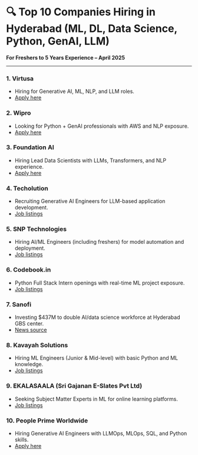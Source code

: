 # 🔍 Top 10 Companies Hiring in Hyderabad (ML, DL, Data Science, Python, GenAI, LLM)  
**For Freshers to 5 Years Experience – April 2025**

---

### 1. **Virtusa**
- Hiring for Generative AI, ML, NLP, and LLM roles.
- [Apply here](https://www.virtusa.com/careers/in/hyderabad/emerging-tech/gen-ai/creq217352)

### 2. **Wipro**
- Looking for Python + GenAI professionals with AWS and NLP exposure.
- [Apply here](https://careers.wipro.com/job/Hyderabad-Data-science-with-Python-Gen-AI-500032/1144921055)

### 3. **Foundation AI**
- Hiring Lead Data Scientists with LLMs, Transformers, and NLP experience.
- [Apply here](https://www.instahyre.com/job-275602-lead-data-scientist-generative-ai-llm-at-foundation-ai-hyderabad)

### 4. **Techolution**
- Recruiting Generative AI Engineers for LLM-based application development.
- [Job listings](https://in.indeed.com/q-generative-ai-deep-learning-l-hyderabad%2C-telangana-jobs.html)

### 5. **SNP Technologies**
- Hiring AI/ML Engineers (including freshers) for model automation and deployment.
- [Job listings](https://in.indeed.com/machine-learning-fresher-jobs-in-Hyderabad%2C-Telangana)

### 6. **Codebook.in**
- Python Full Stack Intern openings with real-time ML project exposure.
- [Job listings](https://in.indeed.com/machine-learning-fresher-jobs-in-Hyderabad%2C-Telangana)

### 7. **Sanofi**
- Investing $437M to double AI/data science workforce at Hyderabad GBS center.
- [News source](https://www.reuters.com/business/healthcare-pharmaceuticals/sanofi-invest-437-mln-india-global-centre-double-its-workforce-2024-07-17)

### 8. **Kavayah Solutions**
- Hiring ML Engineers (Junior & Mid-level) with basic Python and ML knowledge.
- [Job listings](https://in.indeed.com/q-machine-learning-l-hyderabad%2C-telangana-jobs.html)

### 9. **EKALASAALA (Sri Gajanan E-Slates Pvt Ltd)**
- Seeking Subject Matter Experts in ML for online learning platforms.
- [Job listings](https://in.indeed.com/machine-learning-fresher-jobs-in-Hyderabad%2C-Telangana)

### 10. **People Prime Worldwide**
- Hiring Generative AI Engineers with LLMOps, MLOps, SQL, and Python skills.
- [Apply here](https://www.jobserve.com/in/en/find-jobs-in-India/GENERATIVE-AI-ENGINEER-00F172BD1F7EB31262)
